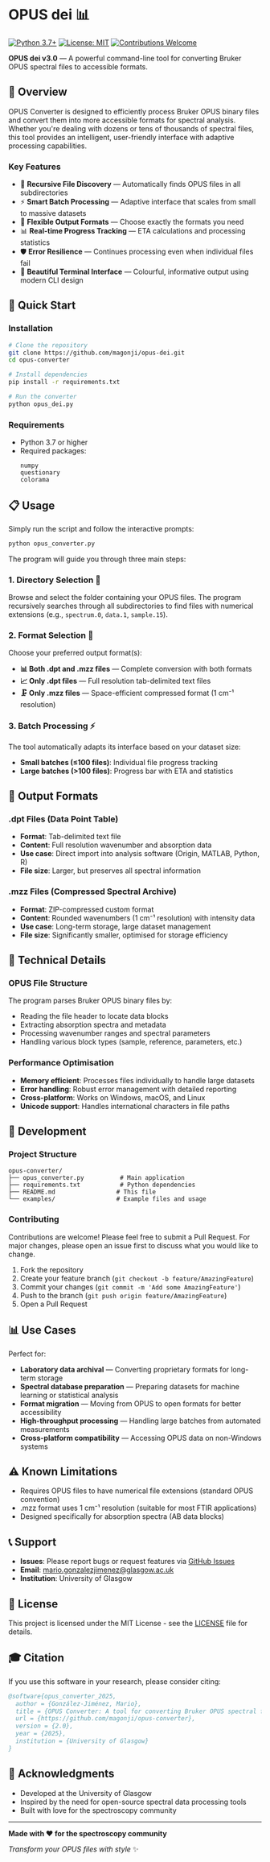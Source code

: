 # OPUS dei 📊

[![Python 3.7+](https://img.shields.io/badge/python-3.7+-blue.svg)](https://www.python.org/downloads/)
[![License: MIT](https://img.shields.io/badge/License-MIT-yellow.svg)](https://opensource.org/licenses/MIT)
[![Contributions Welcome](https://img.shields.io/badge/contributions-welcome-brightgreen.svg?style=flat)](https://github.com/magonji/opus-converter/issues)

**OPUS dei v3.0** — A powerful command-line tool for converting Bruker OPUS spectral files to accessible formats.

## 🎯 Overview

OPUS Converter is designed to efficiently process Bruker OPUS binary files and convert them into more accessible formats for spectral analysis. Whether you're dealing with dozens or tens of thousands of spectral files, this tool provides an intelligent, user-friendly interface with adaptive processing capabilities.

### Key Features

- 📁 **Recursive File Discovery** — Automatically finds OPUS files in all subdirectories
- ⚡ **Smart Batch Processing** — Adaptive interface that scales from small to massive datasets
- 🎯 **Flexible Output Formats** — Choose exactly the formats you need
- 📊 **Real-time Progress Tracking** — ETA calculations and processing statistics
- 🛡️ **Error Resilience** — Continues processing even when individual files fail
- 🎨 **Beautiful Terminal Interface** — Colourful, informative output using modern CLI design

## 🚀 Quick Start

### Installation

```bash
# Clone the repository
git clone https://github.com/magonji/opus-dei.git
cd opus-converter

# Install dependencies
pip install -r requirements.txt

# Run the converter
python opus_dei.py
```

### Requirements

- Python 3.7 or higher
- Required packages:
  ```
  numpy
  questionary
  colorama
  ```

## 📋 Usage

Simply run the script and follow the interactive prompts:

```bash
python opus_converter.py
```

The program will guide you through three main steps:

### 1. Directory Selection 📁
Browse and select the folder containing your OPUS files. The program recursively searches through all subdirectories to find files with numerical extensions (e.g., `spectrum.0`, `data.1`, `sample.15`).

### 2. Format Selection 🎯
Choose your preferred output format(s):

- **📊 Both .dpt and .mzz files** — Complete conversion with both formats
- **📈 Only .dpt files** — Full resolution tab-delimited text files
- **🗜️ Only .mzz files** — Space-efficient compressed format (1 cm⁻¹ resolution)

### 3. Batch Processing ⚡
The tool automatically adapts its interface based on your dataset size:
- **Small batches (≤100 files)**: Individual file progress tracking
- **Large batches (>100 files)**: Progress bar with ETA and statistics

## 📄 Output Formats

### .dpt Files (Data Point Table)
- **Format**: Tab-delimited text file
- **Content**: Full resolution wavenumber and absorption data
- **Use case**: Direct import into analysis software (Origin, MATLAB, Python, R)
- **File size**: Larger, but preserves all spectral information

### .mzz Files (Compressed Spectral Archive)
- **Format**: ZIP-compressed custom format
- **Content**: Rounded wavenumbers (1 cm⁻¹ resolution) with intensity data
- **Use case**: Long-term storage, large dataset management
- **File size**: Significantly smaller, optimised for storage efficiency

## 🧪 Technical Details

### OPUS File Structure
The program parses Bruker OPUS binary files by:
- Reading the file header to locate data blocks
- Extracting absorption spectra and metadata
- Processing wavenumber ranges and spectral parameters
- Handling various block types (sample, reference, parameters, etc.)

### Performance Optimisation
- **Memory efficient**: Processes files individually to handle large datasets
- **Error handling**: Robust error management with detailed reporting
- **Cross-platform**: Works on Windows, macOS, and Linux
- **Unicode support**: Handles international characters in file paths

## 🔧 Development

### Project Structure
```
opus-converter/
├── opus_converter.py          # Main application
├── requirements.txt           # Python dependencies
├── README.md                 # This file
└── examples/                 # Example files and usage
```

### Contributing

Contributions are welcome! Please feel free to submit a Pull Request. For major changes, please open an issue first to discuss what you would like to change.

1. Fork the repository
2. Create your feature branch (`git checkout -b feature/AmazingFeature`)
3. Commit your changes (`git commit -m 'Add some AmazingFeature'`)
4. Push to the branch (`git push origin feature/AmazingFeature`)
5. Open a Pull Request

## 📊 Use Cases

Perfect for:
- **Laboratory data archival** — Converting proprietary formats for long-term storage
- **Spectral database preparation** — Preparing datasets for machine learning or statistical analysis
- **Format migration** — Moving from OPUS to open formats for better accessibility
- **High-throughput processing** — Handling large batches from automated measurements
- **Cross-platform compatibility** — Accessing OPUS data on non-Windows systems

## ⚠️ Known Limitations

- Requires OPUS files to have numerical file extensions (standard OPUS convention)
- .mzz format uses 1 cm⁻¹ resolution (suitable for most FTIR applications)
- Designed specifically for absorption spectra (AB data blocks)

## 📞 Support

- **Issues**: Please report bugs or request features via [GitHub Issues](https://github.com/magonji/opus-converter/issues)
- **Email**: [mario.gonzalezjimenez@glasgow.ac.uk](mailto:mario.gonzalez-jimenez@glasgow.ac.uk)
- **Institution**: University of Glasgow

## 📜 License

This project is licensed under the MIT License - see the [LICENSE](LICENSE) file for details.

## 🎓 Citation

If you use this software in your research, please consider citing:

```bibtex
@software{opus_converter_2025,
  author = {González-Jiménez, Mario},
  title = {OPUS Converter: A tool for converting Bruker OPUS spectral files},
  url = {https://github.com/magonji/opus-converter},
  version = {2.0},
  year = {2025},
  institution = {University of Glasgow}
}
```

## 🙏 Acknowledgments

- Developed at the University of Glasgow
- Inspired by the need for open-source spectral data processing tools
- Built with love for the spectroscopy community

---

**Made with ❤️ for the spectroscopy community**

*Transform your OPUS files with style* ✨
